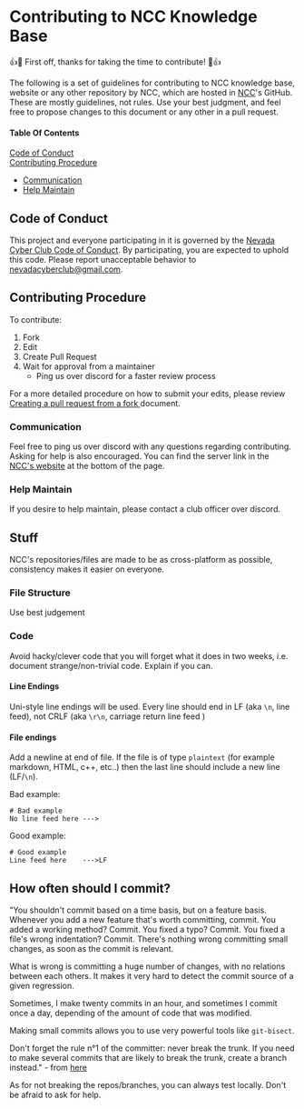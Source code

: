# Contributing to NCC Knowledge Base

👍🎉 First off, thanks for taking the time to contribute! 🎉👍

The following is a set of guidelines for contributing to NCC knowledge base, website or any other repository by NCC, which are hosted in [NCC](https://github.com/NevadaCyberClub)'s GitHub. These are mostly guidelines, not rules. Use your best judgment, and feel free to propose changes to this document or any other in a pull request.


#### Table Of Contents
[Code of Conduct](#code-of-conduct)   
[Contributing Procedure](#contributing-procedure)   
   - [Communication](#communication)
   - [Help Maintain](#help-maintain)

## Code of Conduct

This project and everyone participating in it is governed by the [Nevada Cyber Club Code of Conduct](CODE_OF_CONDUCT.md). By participating, you are expected to uphold this code. Please report unacceptable behavior to [nevadacyberclub@gmail.com](mailto:nevadacyberclub@gmail.com).


## Contributing Procedure

To contribute:
   1. Fork
   2. Edit
   3. Create Pull Request
   4. Wait for approval from a maintainer
      - Ping us over discord for a faster review process   

For a more detailed procedure on how to submit your edits, please review [Creating a pull request from a fork
](https://docs.github.com/en/pull-requests/collaborating-with-pull-requests/proposing-changes-to-your-work-with-pull-requests/creating-a-pull-request-from-a-fork) document.

### Communication
Feel free to ping us over discord with any questions regarding contributing.  Asking for help is also encouraged. You can find the server link in the [NCC's website](https://www.nevadacyberclub.com/) at the bottom of the page.

### Help Maintain
If you desire to help maintain, please contact a club officer over discord. 


## Stuff 
NCC's repositories/files are made to be as cross-platform as possible, consistency makes it easier on everyone. 

### File Structure
Use best judgement

### Code
Avoid hacky/clever code that you will forget what it does in two weeks, i.e. document strange/non-trivial code. Explain if you can.

#### Line Endings
Uni-style line endings will be used. Every line should end in LF (aka `\n`, line feed), not CRLF (aka `\r\n`, carriage return line feed )

#### File endings
Add a newline at end of file. If the file is of type `plaintext` (for example markdown, HTML, c++, etc..) then the last line should include a new line (LF/`\n`).

Bad example:
```
# Bad example
No line feed here --->
```
Good example:
```
# Good example
Line feed here    --->LF

```
## How often should I commit?
"You shouldn't commit based on a time basis, but on a feature basis. Whenever you add a new feature that's worth committing, commit. You added a working method? Commit. You fixed a typo? Commit. You fixed a file's wrong indentation? Commit. There's nothing wrong committing small changes, as soon as the commit is relevant.

What is wrong is committing a huge number of changes, with no relations between each others. It makes it very hard to detect the commit source of a given regression.

Sometimes, I make twenty commits in an hour, and sometimes I commit once a day, depending of the amount of code that was modified.

Making small commits allows you to use very powerful tools like `git-bisect`.

Don't forget the rule n°1 of the committer: never break the trunk. If you need to make several commits that are likely to break the trunk, create a branch instead." - from [here](https://softwareengineering.stackexchange.com/a/74893)

As for not breaking the repos/branches, you can always test locally. Don't be afraid to ask for help. 

